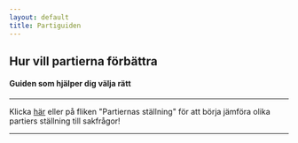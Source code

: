 ```yaml
---
layout: default
title: Partiguiden
---
```

  <div class="jumbotron text-center" id="hemjumbotron">
    <h2 class="noMargin"> Hur vill partierna förbättra 
        <span class="element" id="typeText"></span> 
        <span class="typed-cursor"></span>
      </h2>
  </div>
  <div class="container">
    <div class="row">
      <div class="col-sm-6 col-sm-offset-3 text-center">
        <h4 class="boxTitle">Guiden som hjälper dig välja rätt</h4>
        <hr class="line">
        <p>Klicka <a href="/partiernas-stallning.html">här</a> eller på fliken "Partiernas ställning" för att börja jämföra olika partiers ställning till sakfrågor!</p>
        <hr class="lineLarge">
      </div>
    </div>
    <!--
    <div class="row">
      <div class="col-sm-4 col-sm-offset-4 text-center">
        <h4 class="boxTitle">Populära frågor</h4>
          <hr class="line">
        <ul class="list-unstyled">
          <li>lorem</li>
          <li>ipsum</li>
          <li>dolor</li>
          <li>sit</li>
          <li>amet</li>
        </ul>
      </div>
    </div>
    -->
  </div>
